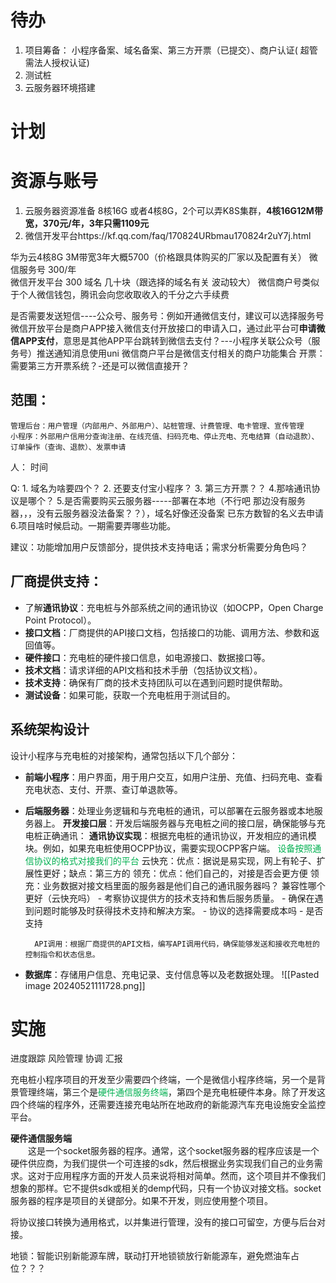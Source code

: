 
# 待办
1. 项目筹备： 小程序备案、域名备案、第三方开票（已提交）、商户认证( 超管需法人授权认证)
2. 测试桩
3. 云服务器环境搭建
# 计划
# 资源与账号
1. 云服务器资源准备 8核16G 或者4核8G，2个可以弄K8S集群，**4核16G12M带宽，370元/年，3年只需1109元**
2. 微信开发平台https://kf.qq.com/faq/170824URbmau170824r2uY7j.html

华为云4核8G 3M带宽3年大概5700（价格跟具体购买的厂家以及配置有关）
微信服务号 300/年   
微信开发平台 300
域名 几十块（跟选择的域名有关 波动较大）
微信商户号类似于个人微信钱包，腾讯会向您收取收入的千分之六手续费

是否需要发送短信----公众号、服务号：例如开通微信支付，建议可以选择服务号
微信开放平台是商户APP接入微信支付开放接口的申请入口，通过此平台可**申请微信APP支付**，意思是其他APP平台跳转到微信去支付？---小程序关联公众号（服务号）推送通知消息使用uni
微信商户平台是微信支付相关的商户功能集合
开票：需要第三方开票系统？-还是可以微信直接开？

## 范围：
	管理后台：用户管理（内部用户、外部用户）、站桩管理、计费管理、电卡管理、宣传管理
	小程序：外部用户信用分查询注册、在线充值、扫码充电、停止充电、充电结算（自动退款）、订单操作（查询、退款）、发票申请
人：
时间

Q: 1. 域名为啥要四个？   2. 还要支付宝小程序？  3. 第三方开票？？  4.那啥通讯协议是哪个？ 5.是否需要购买云服务器-----部署在本地（不行吧 那边没有服务器，，，没有云服务器没法备案？？），域名好像还没备案 已东方数智的名义去申请  6.项目啥时候启动。一期需要弄哪些功能。

建议：功能增加用户反馈部分，提供技术支持电话；需求分析需要分角色吗？

## 厂商提供支持：
- 了解**通讯协议**：充电桩与外部系统之间的通讯协议（如OCPP，Open Charge Point Protocol）。
- **接口文档**：厂商提供的API接口文档，包括接口的功能、调用方法、参数和返回值等。
- **硬件接口**：充电桩的硬件接口信息，如电源接口、数据接口等。
- **技术文档**：请求详细的API文档和技术手册（包括协议文档）。
- **技术支持**：确保有厂商的技术支持团队可以在遇到问题时提供帮助。
- **测试设备**：如果可能，获取一个充电桩用于测试目的。
## 系统架构设计
设计小程序与充电桩的对接架构，通常包括以下几个部分：
- **前端小程序**：用户界面，用于用户交互，如用户注册、充值、扫码充电、查看充电状态、支付、开票、查订单退款等。
- **后端服务器**：处理业务逻辑和与充电桩的通讯，可以部署在云服务器或本地服务器上。
	**开发接口层**：开发后端服务器与充电桩之间的接口层，确保能够与充电桩正确通讯：
		**通讯协议实现**：根据充电桩的通讯协议，开发相应的通讯模块。例如，如果充电桩使用OCPP协议，需要实现OCPP客户端。
			<span style="color:#00b050">设备按照通信协议的格式对接我们的平台</span>
		云快充：优点：据说是易实现，网上有轮子、扩展性更好；缺点：第三方的
		领充：优点：他们自己的，对接是否会更方便
			领充：业务数据对接文档里面的服务器是他们自己的通讯服务器吗？
		兼容性哪个更好（云快充吗）
		- 考察协议提供方的技术支持和售后服务质量。
		- 确保在遇到问题时能够及时获得技术支持和解决方案。
		- 协议的选择需要成本吗
		- 是否支持
	
		API调用：根据厂商提供的API文档，编写API调用代码，确保能够发送和接收充电桩的控制指令和状态信息。
- **数据库**：存储用户信息、充电记录、支付信息等以及老数据处理。
![[Pasted image 20240521111728.png]]


# 实施
进度跟踪
风险管理
协调
汇报



充电桩小程序项目的开发至少需要四个终端，一个是微信小程序终端，另一个是背景管理终端，第三个是<span style="color:#00b050">硬件通信服务终端</span>，第四个是充电桩硬件本身。除了开发这四个终端的程序外，还需要连接充电站所在地政府的新能源汽车充电设施安全监控平台。

**硬件通信服务端**  
　　这是一个socket服务器的程序。通常，这个socket服务器的程序应该是一个硬件供应商，为我们提供一个可连接的sdk，然后根据业务实现我们自己的业务需求。这对于应用程序方面的开发人员来说将相对简单。然而，这个项目并不像我们想象的那样。它不提供sdk或相关的demp代码，只有一个协议对接文档。socket服务器的程序是项目的关键部分。如果不开发，则应使用整个项目。

将协议接口转换为通用格式，以并集进行管理，没有的接口可留空，方便与后台对接。


地锁：智能识别新能源车牌，联动打开地锁锁放行新能源车，避免燃油车占位？？？


